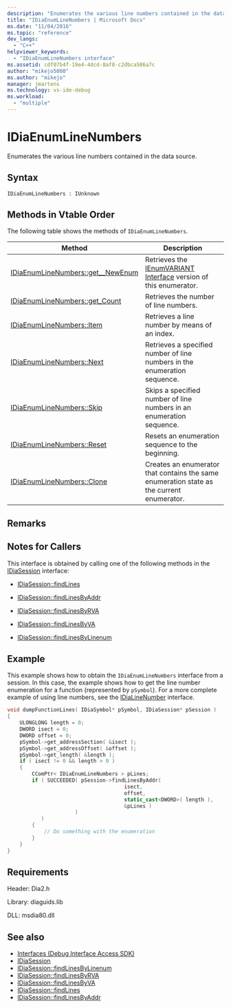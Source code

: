 ```yaml
---
description: "Enumerates the various line numbers contained in the data source."
title: "IDiaEnumLineNumbers | Microsoft Docs"
ms.date: "11/04/2016"
ms.topic: "reference"
dev_langs:
  - "C++"
helpviewer_keywords:
  - "IDiaEnumLineNumbers interface"
ms.assetid: cdf07b4f-19e4-4dcd-8af8-c2dbca586a7c
author: "mikejo5000"
ms.author: "mikejo"
manager: jmartens
ms.technology: vs-ide-debug
ms.workload:
  - "multiple"
---
```

# IDiaEnumLineNumbers
Enumerates the various line numbers contained in the data source.

## Syntax

```
IDiaEnumLineNumbers : IUnknown
```

## Methods in Vtable Order
The following table shows the methods of `IDiaEnumLineNumbers`.

|Method|Description|
|------------|-----------------|
|[IDiaEnumLineNumbers::get__NewEnum](../../debugger/debug-interface-access/idiaenumlinenumbers-get-newenum.md)|Retrieves the [IEnumVARIANT Interface](/previous-versions/windows/desktop/api/oaidl/nn-oaidl-ienumvariant) version of this enumerator.|
|[IDiaEnumLineNumbers::get_Count](../../debugger/debug-interface-access/idiaenumlinenumbers-get-count.md)|Retrieves the number of line numbers.|
|[IDiaEnumLineNumbers::Item](../../debugger/debug-interface-access/idiaenumlinenumbers-item.md)|Retrieves a line number by means of an index.|
|[IDiaEnumLineNumbers::Next](../../debugger/debug-interface-access/idiaenumlinenumbers-next.md)|Retrieves a specified number of line numbers in the enumeration sequence.|
|[IDiaEnumLineNumbers::Skip](../../debugger/debug-interface-access/idiaenumlinenumbers-skip.md)|Skips a specified number of line numbers in an enumeration sequence.|
|[IDiaEnumLineNumbers::Reset](../../debugger/debug-interface-access/idiaenumlinenumbers-reset.md)|Resets an enumeration sequence to the beginning.|
|[IDiaEnumLineNumbers::Clone](../../debugger/debug-interface-access/idiaenumlinenumbers-clone.md)|Creates an enumerator that contains the same enumeration state as the current enumerator.|

## Remarks

## Notes for Callers
This interface is obtained by calling one of the following methods in the [IDiaSession](../../debugger/debug-interface-access/idiasession.md) interface:

- [IDiaSession::findLines](../../debugger/debug-interface-access/idiasession-findlines.md)

- [IDiaSession::findLinesByAddr](../../debugger/debug-interface-access/idiasession-findlinesbyaddr.md)

- [IDiaSession::findLinesByRVA](../../debugger/debug-interface-access/idiasession-findlinesbyrva.md)

- [IDiaSession::findLinesByVA](../../debugger/debug-interface-access/idiasession-findlinesbyva.md)

- [IDiaSession::findLinesByLinenum](../../debugger/debug-interface-access/idiasession-findlinesbylinenum.md)

## Example
This example shows how to obtain the `IDiaEnumLineNumbers` interface from a session. In this case, the example shows how to get the line number enumeration for a function (represented by `pSymbol`). For a more complete example of using line numbers, see the [IDiaLineNumber](../../debugger/debug-interface-access/idialinenumber.md) interface.

```C++
void dumpFunctionLines( IDiaSymbol* pSymbol, IDiaSession* pSession )
{
    ULONGLONG length = 0;
    DWORD isect = 0;
    DWORD offset = 0;
    pSymbol->get_addressSection( &isect );
    pSymbol->get_addressOffset( &offset );
    pSymbol->get_length( &length );
    if ( isect != 0 && length > 0 )
    {
        CComPtr< IDiaEnumLineNumbers > pLines;
        if ( SUCCEEDED( pSession->findLinesByAddr(
                                      isect,
                                      offset,
                                      static_cast<DWORD>( length ),
                                      &pLines )
                      )
           )
        {
            // Do something with the enumeration
        }
    }
}
```

## Requirements
Header: Dia2.h

Library: diaguids.lib

DLL: msdia80.dll

## See also
- [Interfaces (Debug Interface Access SDK)](../../debugger/debug-interface-access/interfaces-debug-interface-access-sdk.md)
- [IDiaSession](../../debugger/debug-interface-access/idiasession.md)
- [IDiaSession::findLinesByLinenum](../../debugger/debug-interface-access/idiasession-findlinesbylinenum.md)
- [IDiaSession::findLinesByRVA](../../debugger/debug-interface-access/idiasession-findlinesbyrva.md)
- [IDiaSession::findLinesByVA](../../debugger/debug-interface-access/idiasession-findlinesbyva.md)
- [IDiaSession::findLines](../../debugger/debug-interface-access/idiasession-findlines.md)
- [IDiaSession::findLinesByAddr](../../debugger/debug-interface-access/idiasession-findlinesbyaddr.md)
